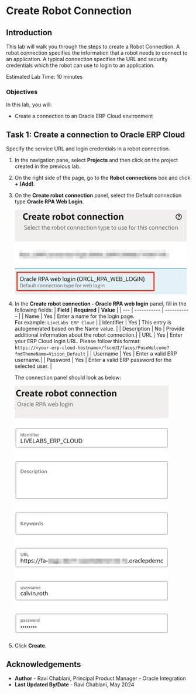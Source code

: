 # Create Robot Connection

## Introduction

This lab will walk you through the steps to create a Robot Connection. A robot connection specifies the information that a robot needs to connect to an application. A typical connection specifies the URL and security credentials which the robot can use to login to an application.

Estimated Lab Time: 10 minutes

### Objectives

In this lab, you will:

* Create a connection to an Oracle ERP Cloud environment

## Task 1: Create a connection to Oracle ERP Cloud

Specify the service URL and login credentials in a robot connection.

1. In the navigation pane, select **Projects** and then click on the project created in the previous lab.

2. On the right side of the page, go to the **Robot connections** box and click **+ (Add)**.

3. On the **Create robot connection** panel, select the Default connection type **Oracle RPA Web Login**.

    ![Create robot flow panel](images/create-robot-connection_select-type.png " ")

4. In the **Create robot connection - Oracle RPA web login** panel, fill in the following fields:
    | **Field** | **Required** | **Value** |
    | --- | ----------- | ----------- |
    | Name        | Yes | Enter a name for the login page. <br> For example: `LiveLabs ERP Cloud` |
    | Identifier  | Yes | This entry is autogenerated based on the Name value.  |
    | Description | No  | Provide additional information about the robot connection.|
    | URL         | Yes | Enter your ERP Cloud login URL. Please follow this format: <br>`https://<your-erp-cloud-hostname>/fscmUI/faces/FuseWelcome?fndThemeName=Vision_Default`  |
    | Username    | Yes  | Enter a valid ERP username.|
    | Password    | Yes  | Enter a valid ERP password for the selected user. |

    The connection panel should look as below:

    ![Create robot flow panel](images/create-robot-connection_configured.png " ")

5. Click **Create**.

## Acknowledgements
* **Author** - Ravi Chablani, Principal Product Manager - Oracle Integration
* **Last Updated By/Date** - Ravi Chablani, May 2024
